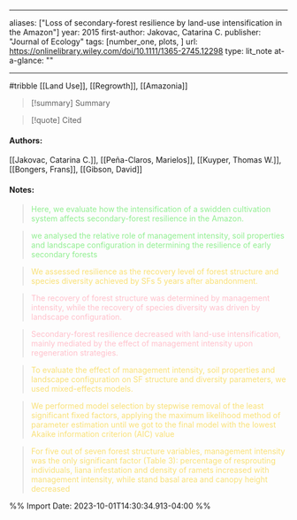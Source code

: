   
---
aliases: ["Loss of secondary-forest resilience by land-use intensification in the Amazon"] 
year: 2015 
first-author: Jakovac, Catarina C.
publisher: "Journal of Ecology" 
tags: [number_one, plots, ]
url: https://onlinelibrary.wiley.com/doi/10.1111/1365-2745.12298 
type: lit_note
at-a-glance: ""

--- 
#tribble
[[Land Use]], [[Regrowth]], [[Amazonia]]
>[!summary] Summary

>[!quote] Cited

#### Authors:
[[Jakovac, Catarina C.]], [[Peña-Claros, Marielos]], [[Kuyper, Thomas W.]], [[Bongers, Frans]], [[Gibson, David]]
#### Notes:
 
> <span style="color: #90EE90">Here, we evaluate how the intensification of a swidden cultivation system affects secondary-forest resilience in the Amazon.</span> 

  
> <span style="color: #90EE90">we analysed the relative role of management intensity, soil properties and landscape configuration in determining the resilience of early secondary forests</span> 

 

 > <span style="color: #F9E076">We assessed resilience as the recovery level of forest structure and species diversity achieved by SFs 5 years after abandonment.</span>

  

> <span style="color: #FFC0CB">The recovery of forest structure was determined by management intensity, while the recovery of species diversity was driven by landscape configuration.</span>

  

> <span style="color: #FFC0CB">Secondary-forest resilience decreased with land-use intensification, mainly mediated by the effect of management intensity upon regeneration strategies.</span>

 

 > <span style="color: #F9E076">To evaluate the effect of management intensity, soil properties and landscape configuration on SF structure and diversity parameters, we used mixed-effects models.</span>

 

 > <span style="color: #F9E076">We performed model selection by stepwise removal of the least significant fixed factors, applying the maximum likelihood method of parameter estimation until we got to the final model with the lowest Akaike information criterion (AIC) value</span>

 

 > <span style="color: #F9E076">For five out of seven forest structure variables, management intensity was the only significant factor (Table 3): percentage of resprouting individuals, liana infestation and density of ramets increased with management intensity, while stand basal area and canopy height decreased</span>

 

%% Import Date: 2023-10-01T14:30:34.913-04:00 %%

